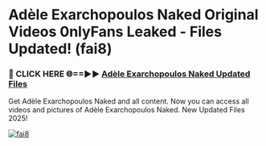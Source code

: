 # Adèle Exarchopoulos Naked Original Videos 0nlyFans Leaked - Files Updated! (fai8)

<h3>🔴 CLICK HERE 🌐==►► <a href="https://tinyurl.com/yckcrads" rel="nofollow">Adèle Exarchopoulos Naked Updated Files</a></h3>

Get Adèle Exarchopoulos Naked and all content. Now you can access all videos and pictures of Adèle Exarchopoulos Naked. New Updated Files 2025!

[![fai8](https://i.imgur.com/hpKpOFt.gif)](https://tinyurl.com/yckcrads)
